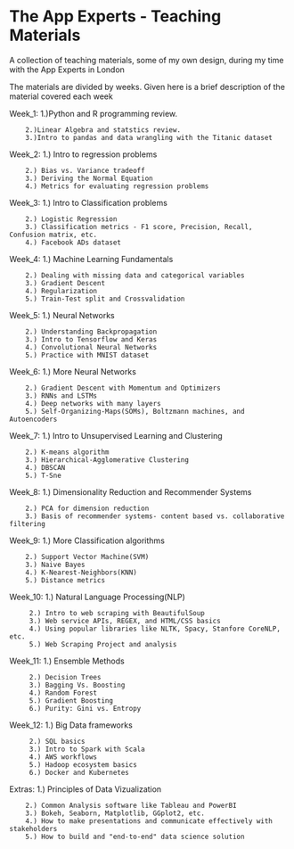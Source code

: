 # The App Experts - Teaching Materials
A collection of teaching materials, some of my own design, during my time with the App Experts in London

The materials are divided by weeks.  Given here is a brief description of the material covered each week

Week_1: 1.)Python and R programming review.  
        
        2.)Linear Algebra and statstics review.  
        3.)Intro to pandas and data wrangling with the Titanic dataset
        
Week_2: 1.) Intro to regression problems

        2.) Bias vs. Variance tradeoff
        3.) Deriving the Normal Equation
        4.) Metrics for evaluating regression problems
        
Week_3: 1.) Intro to Classification problems
        
        2.) Logistic Regression
        3.) Classification metrics - F1 score, Precision, Recall, Confusion matrix, etc. 
        4.) Facebook ADs dataset
       
Week_4: 1.) Machine Learning Fundamentals
        
        2.) Dealing with missing data and categorical variables
        3.) Gradient Descent
        4.) Regularization
        5.) Train-Test split and Crossvalidation
        
Week_5: 1.) Neural Networks
        
        2.) Understanding Backpropagation
        3.) Intro to Tensorflow and Keras
        4.) Convolutional Neural Networks
        5.) Practice with MNIST dataset
        
Week_6: 1.) More Neural Networks
        
        2.) Gradient Descent with Momentum and Optimizers
        3.) RNNs and LSTMs
        4.) Deep networks with many layers
        5.) Self-Organizing-Maps(SOMs), Boltzmann machines, and Autoencoders

Week_7: 1.) Intro to Unsupervised Learning and Clustering
        
        2.) K-means algorithm
        3.) Hierarchical-Agglomerative Clustering
        4.) DBSCAN
        5.) T-Sne

Week_8: 1.) Dimensionality Reduction and Recommender Systems
        
        2.) PCA for dimension reduction
        3.) Basis of recommender systems- content based vs. collaborative filtering
        
Week_9: 1.) More Classification algorithms
        
        2.) Support Vector Machine(SVM)
        3.) Naive Bayes
        4.) K-Nearest-Neighbors(KNN)
        5.) Distance metrics

Week_10: 1.) Natural Language Processing(NLP)
         
         2.) Intro to web scraping with BeautifulSoup
         3.) Web service APIs, REGEX, and HTML/CSS basics
         4.) Using popular libraries like NLTK, Spacy, Stanfore CoreNLP, etc.
         5.) Web Scraping Project and analysis

Week_11: 1.) Ensemble Methods
         
         2.) Decision Trees
         3.) Bagging Vs. Boosting
         4.) Random Forest
         5.) Gradient Boosting
         6.) Purity: Gini vs. Entropy
         
Week_12: 1.) Big Data frameworks
         
         2.) SQL basics
         3.) Intro to Spark with Scala
         4.) AWS workflows
         5.) Hadoop ecosystem basics
         6.) Docker and Kubernetes
         
Extras: 1.) Principles of Data Vizualization
        
        2.) Common Analysis software like Tableau and PowerBI
        3.) Bokeh, Seaborn, Matplotlib, GGplot2, etc.
        4.) How to make presentations and communicate effectively with stakeholders
        5.) How to build and "end-to-end" data science solution
